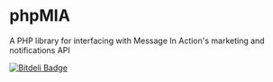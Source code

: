 phpMIA
======

A PHP library for interfacing with Message In Action's marketing and notifications API 

<a title="Bitdeli Badge" href="https://bitdeli.com/free"><img style="max-width:100%;" alt="Bitdeli Badge" src="https://d2weczhvl823v0.cloudfront.net/JDBurnZ/pyMIA/trend.png"></a>
